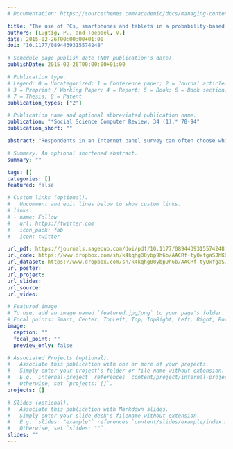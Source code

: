 ```yaml
---
# Documentation: https://sourcethemes.com/academic/docs/managing-content/

title: "The use of PCs, smartphones and tablets in a probability-based panel survey. Effects on survey measurement error"
authors: [Lugtig, P., and Toepoel, V.]
date: 2015-02-26T00:00:00+01:00
doi: "10.1177/0894439315574248"

# Schedule page publish date (NOT publication's date).
publishDate: 2015-02-26T00:00:00+01:00

# Publication type.
# Legend: 0 = Uncategorized; 1 = Conference paper; 2 = Journal article;
# 3 = Preprint / Working Paper; 4 = Report; 5 = Book; 6 = Book section;
# 7 = Thesis; 8 = Patent
publication_types: ["2"]

# Publication name and optional abbreviated publication name.
publication: "*Social Science Computer Review, 34 (1),* 78-94"
publication_short: ""

abstract: "Respondents in an Internet panel survey can often choose which device they use to complete questionnaires: a traditional PC, laptop, tablet computer, or a smartphone. Because all these devices have different screen sizes and modes of data entry, measurement errors may differ between devices. Using data from the Dutch Longitudinal Internet Study for the Social sciences panel, we evaluate which devices respondents use over time. We study the measurement error associated with each device and show that measurement errors are larger on tablets and smartphone than on PCs. To gain insight into the causes of these differences, we study changes in measurement error over time, associated with a switch of devices over two consecutive waves of the panel. We show that within individuals, measurement errors do not change with a switch in device. Therefore, we conclude that the higher measurement error in tablets and smartphones is associated with self-selection of the sample into using a particular device."

# Summary. An optional shortened abstract.
summary: ""

tags: []
categories: []
featured: false

# Custom links (optional).
#   Uncomment and edit lines below to show custom links.
# links:
# - name: Follow
#   url: https://twitter.com
#   icon_pack: fab
#   icon: twitter

url_pdf: https://journals.sagepub.com/doi/pdf/10.1177/0894439315574248
url_code: https://www.dropbox.com/sh/k4kqhg00ybp9h6b/AACRf-tyQxfgaSJhK6sqqfkua?dl=0
url_dataset: https://www.dropbox.com/sh/k4kqhg00ybp9h6b/AACRf-tyQxfgaSJhK6sqqfkua?dl=0
url_poster:
url_project:
url_slides:
url_source:
url_video:

# Featured image
# To use, add an image named `featured.jpg/png` to your page's folder. 
# Focal points: Smart, Center, TopLeft, Top, TopRight, Left, Right, BottomLeft, Bottom, BottomRight.
image:
  caption: ""
  focal_point: ""
  preview_only: false

# Associated Projects (optional).
#   Associate this publication with one or more of your projects.
#   Simply enter your project's folder or file name without extension.
#   E.g. `internal-project` references `content/project/internal-project/index.md`.
#   Otherwise, set `projects: []`.
projects: []

# Slides (optional).
#   Associate this publication with Markdown slides.
#   Simply enter your slide deck's filename without extension.
#   E.g. `slides: "example"` references `content/slides/example/index.md`.
#   Otherwise, set `slides: ""`.
slides: ""
---
```

